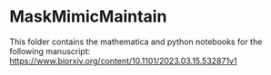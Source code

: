 # MaskMimicMaintain

This folder contains the mathematica and python notebooks for the following manuscript:
https://www.biorxiv.org/content/10.1101/2023.03.15.532871v1


